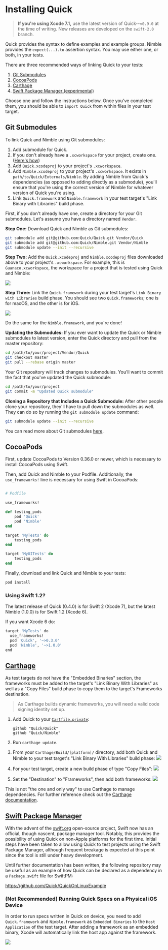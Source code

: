 # Installing Quick

> **If you're using Xcode 7.1,** use the latest version of Quick--`v0.9.0` at the time of writing.
> New releases are developed on the `swift-2.0` branch.



Quick provides the syntax to define examples and example groups. Nimble
provides the `expect(...).to` assertion syntax. You may use either one,
or both, in your tests.

There are three recommended ways of linking Quick to your tests:

1. [Git Submodules](#git-submodules)
2. [CocoaPods](#cocoapods)
3. [Carthage](#carthage)
4. [Swift Package Manager (experimental)](#swift-package-manager)

Choose one and follow the instructions below. Once you've completed them,
you should be able to `import Quick` from within files in your test target.

## Git Submodules

To link Quick and Nimble using Git submodules:

1. Add submodule for Quick.
2. If you don't already have a `.xcworkspace` for your project, create one. ([Here's how](https://developer.apple.com/library/ios/recipes/xcode_help-structure_navigator/articles/Adding_an_Existing_Project_to_a_Workspace.html))
3. Add `Quick.xcodeproj` to your project's `.xcworkspace`.
4. Add `Nimble.xcodeproj` to your project's `.xcworkspace`. It exists in `path/to/Quick/Externals/Nimble`. By adding Nimble from Quick's dependencies (as opposed to adding directly as a submodule), you'll ensure that you're using the correct version of Nimble for whatever version of Quick you're using.
5. Link `Quick.framework` and `Nimble.framework` in your test target's
   "Link Binary with Libraries" build phase.

First, if you don't already have one, create a directory for your Git submodules.
Let's assume you have a directory named `Vendor`.

**Step One:** Download Quick and Nimble as Git submodules:

```sh
git submodule add git@github.com:Quick/Quick.git Vendor/Quick
git submodule add git@github.com:Quick/Nimble.git Vendor/Nimble
git submodule update --init --recursive
```

**Step Two:** Add the `Quick.xcodeproj` and `Nimble.xcodeproj` files downloaded above to
your project's `.xcworkspace`. For example, this is `Guanaco.xcworkspace`, the
workspace for a project that is tested using Quick and Nimble:

![](http://f.cl.ly/items/2b2R0e1h09003u2f0Z3U/Screen%20Shot%202015-02-27%20at%202.19.37%20PM.png)

**Step Three:** Link the `Quick.framework` during your test target's
`Link Binary with Libraries` build phase. You should see two
`Quick.frameworks`; one is for macOS, and the other is for iOS.

![](http://cl.ly/image/2L0G0H1a173C/Screen%20Shot%202014-06-08%20at%204.27.48%20AM.png)

Do the same for the `Nimble.framework`, and you're done!

**Updating the Submodules:** If you ever want to update the Quick
or Nimble submodules to latest version, enter the Quick directory
and pull from the master repository:

```sh
cd /path/to/your/project/Vendor/Quick
git checkout master
git pull --rebase origin master
```

Your Git repository will track changes to submodules. You'll want to
commit the fact that you've updated the Quick submodule:

```sh
cd /path/to/your/project
git commit -m "Updated Quick submodule"
```

**Cloning a Repository that Includes a Quick Submodule:** After other people
clone your repository, they'll have to pull down the submodules as well.
They can do so by running the `git submodule update` command:

```sh
git submodule update --init --recursive
```

You can read more about Git submodules [here](http://git-scm.com/book/en/Git-Tools-Submodules).

## CocoaPods

First, update CocoaPods to Version 0.36.0 or newer, which is necessary to install CocoaPods using Swift.

Then, add Quick and Nimble to your Podfile. Additionally, the ```use_frameworks!``` line is necessary for using Swift in CocoaPods:

```rb

# Podfile

use_frameworks!

def testing_pods
    pod 'Quick'
    pod 'Nimble'
end

target 'MyTests' do
    testing_pods
end

target 'MyUITests' do
    testing_pods
end
```

Finally, download and link Quick and Nimble to your tests:

```sh
pod install
```

### Using Swift 1.2?

The latest release of Quick (0.4.0) is for Swift 2 (Xcode 7), but the latest Nimble (1.0.0) is for Swift 1.2 (Xcode 6).

If you want Xcode 6 do:

```sh
target 'MyTests' do
  use_frameworks!
  pod 'Quick', '~>0.3.0'
  pod 'Nimble', '~>1.0.0'
end
```

## [Carthage](https://github.com/Carthage/Carthage)

As test targets do not have the "Embedded Binaries" section, the frameworks must
be added to the target's "Link Binary With Libraries" as well as a "Copy Files" build phase
to copy them to the target's Frameworks destination.

 > As Carthage builds dynamic frameworks, you will need a valid code signing identity set up.

1. Add Quick to your [`Cartfile.private`](https://github.com/Carthage/Carthage/blob/master/Documentation/Artifacts.md#cartfileprivate):

    ```
    github "Quick/Quick"
    github "Quick/Nimble"
    ```

2. Run `carthage update`.
3. From your `Carthage/Build/[platform]/` directory, add both Quick and Nimble to your test target's "Link Binary With Libraries" build phase:
    ![](http://i.imgur.com/pBkDDk5.png)

4. For your test target, create a new build phase of type "Copy Files":
    ![](http://i.imgur.com/jZATIjQ.png)

5. Set the "Destination" to "Frameworks", then add both frameworks:
    ![](http://i.imgur.com/rpnyWGH.png)

This is not "the one and only way" to use Carthage to manage dependencies.
For further reference check out the [Carthage documentation](https://github.com/Carthage/Carthage/blob/master/README.md).

## [Swift Package Manager](https://github.com/apple/swift-package-manager)
With the advent of the [swift.org](https://swift.org) open-source project, Swift now has an official, though nascent, package manager tool. Notably, this provides the possibility of using Quick on non-Apple platforms for the first time. Initial steps have been taken to allow using Quick to test projects using the Swift Package Manager, although frequent breakage is expected at this point since the tool is still under heavy development.

Until further documentation has been written, the following repository may be useful as an example of how Quick can be declared as a dependency in a `Package.swift` file for SwiftPM:

https://github.com/Quick/QuickOnLinuxExample

### (Not Recommended) Running Quick Specs on a Physical iOS Device

In order to run specs written in Quick on device, you need to add `Quick.framework` and
`Nimble.framework` as `Embedded Binaries` to the `Host Application` of the
test target. After adding a framework as an embedded binary, Xcode will
automatically link the host app against the framework.

![](http://indiedev.kapsi.fi/images/embed-in-host.png)
